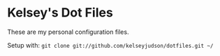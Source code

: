 Kelsey's Dot Files
==================

These are my personal configuration files.

Setup with: `git clone git://github.com/kelseyjudson/dotfiles.git ~/`
